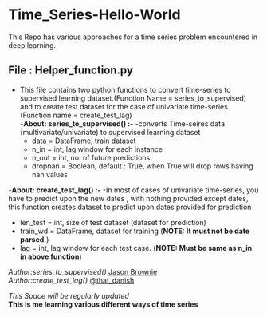 # Time_Series-Hello-World
This Repo has various approaches for a time series problem encountered in deep learning.  
## File : Helper_function.py
- This file contains two python functions to convert time-series to supervised learning dataset.(Function Name = series_to_supervised)    
  and to create test dataset for the case of univariate time-series.(Function name = create_test_lag)  
-**About: series_to_supervised() :-**
    -converts Time-seires data (multivariate/univariate) to supervised learning dataset
    - data = DataFrame, train dataset
    - n_in = int, lag window for each instance
    - n_out = int, no. of future predictions
    - dropnan = Boolean, default : True, when True will drop rows having nan values

-**About: create_test_lag() :-**
  -In most of cases of univariate time-series, you have to predict upon the new dates , with nothing provided except dates, this function creates dataset to predict upon dates provided for prediction
  - len_test = int, size of  test dataset (dataset for prediction)
  - train_wd = DataFrame, dataset for training (**NOTE: It must not be date parsed.**)
  - lag = int, lag window for each test case. (**NOTE: Must be same as n_in in above function**)
  
*Author:series_to_supervised()* [Jason Brownie](https://machinelearningmastery.com/about/)  
*Author:create_test_lag()* [@that_danish](https://https://github.com/thatdanish/)   


*This Space will be regularly updated*  
**This is me learning various different ways of time series**
